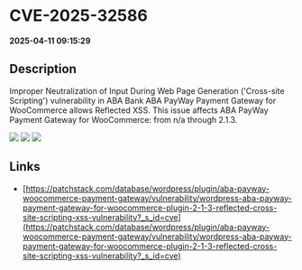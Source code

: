 # CVE-2025-32586

**2025-04-11 09:15:29**

## Description
Improper Neutralization of Input During Web Page Generation ('Cross-site Scripting') vulnerability in ABA Bank ABA PayWay Payment Gateway for WooCommerce allows Reflected XSS. This issue affects ABA PayWay Payment Gateway for WooCommerce: from n/a through 2.1.3.

![](https://img.shields.io/static/v1?label=Score&message=7.1&color=red)
![](https://img.shields.io/static/v1?label=Severity&message=HIGH&color=red)
![](https://img.shields.io/static/v1?label=CWE&message=XSS&color=green)

## Links
- [https://patchstack.com/database/wordpress/plugin/aba-payway-woocommerce-payment-gateway/vulnerability/wordpress-aba-payway-payment-gateway-for-woocommerce-plugin-2-1-3-reflected-cross-site-scripting-xss-vulnerability?_s_id=cve](https://patchstack.com/database/wordpress/plugin/aba-payway-woocommerce-payment-gateway/vulnerability/wordpress-aba-payway-payment-gateway-for-woocommerce-plugin-2-1-3-reflected-cross-site-scripting-xss-vulnerability?_s_id=cve)
